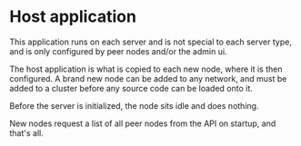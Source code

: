 # Host application
This application runs on each server and is not special to each server type, and
is only configured by peer nodes and/or the admin ui.

The host application is what is copied to each new node, where it is then
configured. A brand new node can be added to any network, and must be added to
a cluster before any source code can be loaded onto it.

Before the server is initialized, the node sits idle and does nothing.

New nodes request a list of all peer nodes from the API on startup, and that's
all.

